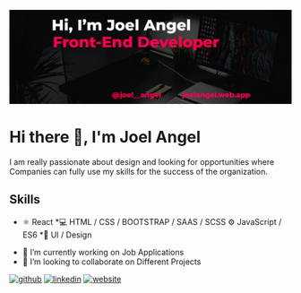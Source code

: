 ![Frontend Developer | ReactJS Developer | Design](https://github.com/JoelAngels/JoelAngels/blob/main/LinkedInBanner.png)

# Hi there 👋, I'm Joel Angel
I am really passionate about design and looking for opportunities where Companies can fully use my skills for the success of the organization.

## Skills
* ⚛ React
*💻 HTML / CSS / BOOTSTRAP / SAAS / SCSS
⚙ JavaScript / ES6
*🎨 UI / Design


- 🔭 I’m currently working on Job Applications 
- 👯 I’m looking to collaborate on Different Projects 


[<img src='https://cdn.jsdelivr.net/npm/simple-icons@3.0.1/icons/github.svg' alt='github' height='40'>](https://github.com/JoelAngels)  [<img src='https://cdn.jsdelivr.net/npm/simple-icons@3.0.1/icons/linkedin.svg' alt='linkedin' height='40'>](https://www.linkedin.com/in/https://www.linkedin.com/in/joel-angel-4b05141a3//)  [<img src='https://cdn.jsdelivr.net/npm/simple-icons@3.0.1/icons/icloud.svg' alt='website' height='40'>](https://joelangel.web.app)  

